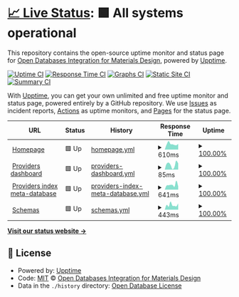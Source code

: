 # [📈 Live Status](https://status.optimade.org): <!--live status--> **🟩 All systems operational**

This repository contains the open-source uptime monitor and status page for [Open Databases Integration for Materials Design](https://www.optimade.org), powered by [Upptime](https://github.com/upptime/upptime).

[![Uptime CI](https://github.com/Materials-Consortia/status/workflows/Uptime%20CI/badge.svg)](https://github.com/Materials-Consortia/status/actions?query=workflow%3A%22Uptime+CI%22)
[![Response Time CI](https://github.com/Materials-Consortia/status/workflows/Response%20Time%20CI/badge.svg)](https://github.com/Materials-Consortia/status/actions?query=workflow%3A%22Response+Time+CI%22)
[![Graphs CI](https://github.com/Materials-Consortia/status/workflows/Graphs%20CI/badge.svg)](https://github.com/Materials-Consortia/status/actions?query=workflow%3A%22Graphs+CI%22)
[![Static Site CI](https://github.com/Materials-Consortia/status/workflows/Static%20Site%20CI/badge.svg)](https://github.com/Materials-Consortia/status/actions?query=workflow%3A%22Static+Site+CI%22)
[![Summary CI](https://github.com/Materials-Consortia/status/workflows/Summary%20CI/badge.svg)](https://github.com/Materials-Consortia/status/actions?query=workflow%3A%22Summary+CI%22)

With [Upptime](https://upptime.js.org), you can get your own unlimited and free uptime monitor and status page, powered entirely by a GitHub repository. We use [Issues](https://github.com/Materials-Consortia/status/issues) as incident reports, [Actions](https://github.com/Materials-Consortia/status/actions) as uptime monitors, and [Pages](https://status.optimade.org) for the status page.

<!--start: status pages-->
<!-- This summary is generated by Upptime (https://github.com/upptime/upptime) -->
<!-- Do not edit this manually, your changes will be overwritten -->
<!-- prettier-ignore -->
| URL | Status | History | Response Time | Uptime |
| --- | ------ | ------- | ------------- | ------ |
| <img alt="" src="https://favicons.githubusercontent.com/www.optimade.org" height="13"> [Homepage](https://www.optimade.org) | 🟩 Up | [homepage.yml](https://github.com/Materials-Consortia/status/commits/HEAD/history/homepage.yml) | <details><summary><img alt="Response time graph" src="./graphs/homepage/response-time-week.png" height="20"> 610ms</summary><br><a href="https://status.optimade.org/history/homepage"><img alt="Response time 419" src="https://img.shields.io/endpoint?url=https%3A%2F%2Fraw.githubusercontent.com%2FMaterials-Consortia%2Fstatus%2FHEAD%2Fapi%2Fhomepage%2Fresponse-time.json"></a><br><a href="https://status.optimade.org/history/homepage"><img alt="24-hour response time 564" src="https://img.shields.io/endpoint?url=https%3A%2F%2Fraw.githubusercontent.com%2FMaterials-Consortia%2Fstatus%2FHEAD%2Fapi%2Fhomepage%2Fresponse-time-day.json"></a><br><a href="https://status.optimade.org/history/homepage"><img alt="7-day response time 610" src="https://img.shields.io/endpoint?url=https%3A%2F%2Fraw.githubusercontent.com%2FMaterials-Consortia%2Fstatus%2FHEAD%2Fapi%2Fhomepage%2Fresponse-time-week.json"></a><br><a href="https://status.optimade.org/history/homepage"><img alt="30-day response time 572" src="https://img.shields.io/endpoint?url=https%3A%2F%2Fraw.githubusercontent.com%2FMaterials-Consortia%2Fstatus%2FHEAD%2Fapi%2Fhomepage%2Fresponse-time-month.json"></a><br><a href="https://status.optimade.org/history/homepage"><img alt="1-year response time 439" src="https://img.shields.io/endpoint?url=https%3A%2F%2Fraw.githubusercontent.com%2FMaterials-Consortia%2Fstatus%2FHEAD%2Fapi%2Fhomepage%2Fresponse-time-year.json"></a></details> | <details><summary><a href="https://status.optimade.org/history/homepage">100.00%</a></summary><a href="https://status.optimade.org/history/homepage"><img alt="All-time uptime 99.99%" src="https://img.shields.io/endpoint?url=https%3A%2F%2Fraw.githubusercontent.com%2FMaterials-Consortia%2Fstatus%2FHEAD%2Fapi%2Fhomepage%2Fuptime.json"></a><br><a href="https://status.optimade.org/history/homepage"><img alt="24-hour uptime 100.00%" src="https://img.shields.io/endpoint?url=https%3A%2F%2Fraw.githubusercontent.com%2FMaterials-Consortia%2Fstatus%2FHEAD%2Fapi%2Fhomepage%2Fuptime-day.json"></a><br><a href="https://status.optimade.org/history/homepage"><img alt="7-day uptime 100.00%" src="https://img.shields.io/endpoint?url=https%3A%2F%2Fraw.githubusercontent.com%2FMaterials-Consortia%2Fstatus%2FHEAD%2Fapi%2Fhomepage%2Fuptime-week.json"></a><br><a href="https://status.optimade.org/history/homepage"><img alt="30-day uptime 100.00%" src="https://img.shields.io/endpoint?url=https%3A%2F%2Fraw.githubusercontent.com%2FMaterials-Consortia%2Fstatus%2FHEAD%2Fapi%2Fhomepage%2Fuptime-month.json"></a><br><a href="https://status.optimade.org/history/homepage"><img alt="1-year uptime 99.99%" src="https://img.shields.io/endpoint?url=https%3A%2F%2Fraw.githubusercontent.com%2FMaterials-Consortia%2Fstatus%2FHEAD%2Fapi%2Fhomepage%2Fuptime-year.json"></a></details>
| <img alt="" src="https://favicons.githubusercontent.com/www.optimade.org" height="13"> [Providers dashboard](https://www.optimade.org/providers-dashboard/) | 🟩 Up | [providers-dashboard.yml](https://github.com/Materials-Consortia/status/commits/HEAD/history/providers-dashboard.yml) | <details><summary><img alt="Response time graph" src="./graphs/providers-dashboard/response-time-week.png" height="20"> 85ms</summary><br><a href="https://status.optimade.org/history/providers-dashboard"><img alt="Response time 37" src="https://img.shields.io/endpoint?url=https%3A%2F%2Fraw.githubusercontent.com%2FMaterials-Consortia%2Fstatus%2FHEAD%2Fapi%2Fproviders-dashboard%2Fresponse-time.json"></a><br><a href="https://status.optimade.org/history/providers-dashboard"><img alt="24-hour response time 142" src="https://img.shields.io/endpoint?url=https%3A%2F%2Fraw.githubusercontent.com%2FMaterials-Consortia%2Fstatus%2FHEAD%2Fapi%2Fproviders-dashboard%2Fresponse-time-day.json"></a><br><a href="https://status.optimade.org/history/providers-dashboard"><img alt="7-day response time 85" src="https://img.shields.io/endpoint?url=https%3A%2F%2Fraw.githubusercontent.com%2FMaterials-Consortia%2Fstatus%2FHEAD%2Fapi%2Fproviders-dashboard%2Fresponse-time-week.json"></a><br><a href="https://status.optimade.org/history/providers-dashboard"><img alt="30-day response time 53" src="https://img.shields.io/endpoint?url=https%3A%2F%2Fraw.githubusercontent.com%2FMaterials-Consortia%2Fstatus%2FHEAD%2Fapi%2Fproviders-dashboard%2Fresponse-time-month.json"></a><br><a href="https://status.optimade.org/history/providers-dashboard"><img alt="1-year response time 40" src="https://img.shields.io/endpoint?url=https%3A%2F%2Fraw.githubusercontent.com%2FMaterials-Consortia%2Fstatus%2FHEAD%2Fapi%2Fproviders-dashboard%2Fresponse-time-year.json"></a></details> | <details><summary><a href="https://status.optimade.org/history/providers-dashboard">100.00%</a></summary><a href="https://status.optimade.org/history/providers-dashboard"><img alt="All-time uptime 99.99%" src="https://img.shields.io/endpoint?url=https%3A%2F%2Fraw.githubusercontent.com%2FMaterials-Consortia%2Fstatus%2FHEAD%2Fapi%2Fproviders-dashboard%2Fuptime.json"></a><br><a href="https://status.optimade.org/history/providers-dashboard"><img alt="24-hour uptime 100.00%" src="https://img.shields.io/endpoint?url=https%3A%2F%2Fraw.githubusercontent.com%2FMaterials-Consortia%2Fstatus%2FHEAD%2Fapi%2Fproviders-dashboard%2Fuptime-day.json"></a><br><a href="https://status.optimade.org/history/providers-dashboard"><img alt="7-day uptime 100.00%" src="https://img.shields.io/endpoint?url=https%3A%2F%2Fraw.githubusercontent.com%2FMaterials-Consortia%2Fstatus%2FHEAD%2Fapi%2Fproviders-dashboard%2Fuptime-week.json"></a><br><a href="https://status.optimade.org/history/providers-dashboard"><img alt="30-day uptime 100.00%" src="https://img.shields.io/endpoint?url=https%3A%2F%2Fraw.githubusercontent.com%2FMaterials-Consortia%2Fstatus%2FHEAD%2Fapi%2Fproviders-dashboard%2Fuptime-month.json"></a><br><a href="https://status.optimade.org/history/providers-dashboard"><img alt="1-year uptime 99.99%" src="https://img.shields.io/endpoint?url=https%3A%2F%2Fraw.githubusercontent.com%2FMaterials-Consortia%2Fstatus%2FHEAD%2Fapi%2Fproviders-dashboard%2Fuptime-year.json"></a></details>
| <img alt="" src="https://favicons.githubusercontent.com/providers.optimade.org" height="13"> [Providers index meta-database](https://providers.optimade.org/) | 🟩 Up | [providers-index-meta-database.yml](https://github.com/Materials-Consortia/status/commits/HEAD/history/providers-index-meta-database.yml) | <details><summary><img alt="Response time graph" src="./graphs/providers-index-meta-database/response-time-week.png" height="20"> 641ms</summary><br><a href="https://status.optimade.org/history/providers-index-meta-database"><img alt="Response time 469" src="https://img.shields.io/endpoint?url=https%3A%2F%2Fraw.githubusercontent.com%2FMaterials-Consortia%2Fstatus%2FHEAD%2Fapi%2Fproviders-index-meta-database%2Fresponse-time.json"></a><br><a href="https://status.optimade.org/history/providers-index-meta-database"><img alt="24-hour response time 714" src="https://img.shields.io/endpoint?url=https%3A%2F%2Fraw.githubusercontent.com%2FMaterials-Consortia%2Fstatus%2FHEAD%2Fapi%2Fproviders-index-meta-database%2Fresponse-time-day.json"></a><br><a href="https://status.optimade.org/history/providers-index-meta-database"><img alt="7-day response time 641" src="https://img.shields.io/endpoint?url=https%3A%2F%2Fraw.githubusercontent.com%2FMaterials-Consortia%2Fstatus%2FHEAD%2Fapi%2Fproviders-index-meta-database%2Fresponse-time-week.json"></a><br><a href="https://status.optimade.org/history/providers-index-meta-database"><img alt="30-day response time 603" src="https://img.shields.io/endpoint?url=https%3A%2F%2Fraw.githubusercontent.com%2FMaterials-Consortia%2Fstatus%2FHEAD%2Fapi%2Fproviders-index-meta-database%2Fresponse-time-month.json"></a><br><a href="https://status.optimade.org/history/providers-index-meta-database"><img alt="1-year response time 470" src="https://img.shields.io/endpoint?url=https%3A%2F%2Fraw.githubusercontent.com%2FMaterials-Consortia%2Fstatus%2FHEAD%2Fapi%2Fproviders-index-meta-database%2Fresponse-time-year.json"></a></details> | <details><summary><a href="https://status.optimade.org/history/providers-index-meta-database">100.00%</a></summary><a href="https://status.optimade.org/history/providers-index-meta-database"><img alt="All-time uptime 99.21%" src="https://img.shields.io/endpoint?url=https%3A%2F%2Fraw.githubusercontent.com%2FMaterials-Consortia%2Fstatus%2FHEAD%2Fapi%2Fproviders-index-meta-database%2Fuptime.json"></a><br><a href="https://status.optimade.org/history/providers-index-meta-database"><img alt="24-hour uptime 100.00%" src="https://img.shields.io/endpoint?url=https%3A%2F%2Fraw.githubusercontent.com%2FMaterials-Consortia%2Fstatus%2FHEAD%2Fapi%2Fproviders-index-meta-database%2Fuptime-day.json"></a><br><a href="https://status.optimade.org/history/providers-index-meta-database"><img alt="7-day uptime 100.00%" src="https://img.shields.io/endpoint?url=https%3A%2F%2Fraw.githubusercontent.com%2FMaterials-Consortia%2Fstatus%2FHEAD%2Fapi%2Fproviders-index-meta-database%2Fuptime-week.json"></a><br><a href="https://status.optimade.org/history/providers-index-meta-database"><img alt="30-day uptime 100.00%" src="https://img.shields.io/endpoint?url=https%3A%2F%2Fraw.githubusercontent.com%2FMaterials-Consortia%2Fstatus%2FHEAD%2Fapi%2Fproviders-index-meta-database%2Fuptime-month.json"></a><br><a href="https://status.optimade.org/history/providers-index-meta-database"><img alt="1-year uptime 99.03%" src="https://img.shields.io/endpoint?url=https%3A%2F%2Fraw.githubusercontent.com%2FMaterials-Consortia%2Fstatus%2FHEAD%2Fapi%2Fproviders-index-meta-database%2Fuptime-year.json"></a></details>
| <img alt="" src="https://favicons.githubusercontent.com/schemas.optimade.org" height="13"> [Schemas](https://schemas.optimade.org/) | 🟩 Up | [schemas.yml](https://github.com/Materials-Consortia/status/commits/HEAD/history/schemas.yml) | <details><summary><img alt="Response time graph" src="./graphs/schemas/response-time-week.png" height="20"> 443ms</summary><br><a href="https://status.optimade.org/history/schemas"><img alt="Response time 356" src="https://img.shields.io/endpoint?url=https%3A%2F%2Fraw.githubusercontent.com%2FMaterials-Consortia%2Fstatus%2FHEAD%2Fapi%2Fschemas%2Fresponse-time.json"></a><br><a href="https://status.optimade.org/history/schemas"><img alt="24-hour response time 331" src="https://img.shields.io/endpoint?url=https%3A%2F%2Fraw.githubusercontent.com%2FMaterials-Consortia%2Fstatus%2FHEAD%2Fapi%2Fschemas%2Fresponse-time-day.json"></a><br><a href="https://status.optimade.org/history/schemas"><img alt="7-day response time 443" src="https://img.shields.io/endpoint?url=https%3A%2F%2Fraw.githubusercontent.com%2FMaterials-Consortia%2Fstatus%2FHEAD%2Fapi%2Fschemas%2Fresponse-time-week.json"></a><br><a href="https://status.optimade.org/history/schemas"><img alt="30-day response time 482" src="https://img.shields.io/endpoint?url=https%3A%2F%2Fraw.githubusercontent.com%2FMaterials-Consortia%2Fstatus%2FHEAD%2Fapi%2Fschemas%2Fresponse-time-month.json"></a><br><a href="https://status.optimade.org/history/schemas"><img alt="1-year response time 367" src="https://img.shields.io/endpoint?url=https%3A%2F%2Fraw.githubusercontent.com%2FMaterials-Consortia%2Fstatus%2FHEAD%2Fapi%2Fschemas%2Fresponse-time-year.json"></a></details> | <details><summary><a href="https://status.optimade.org/history/schemas">100.00%</a></summary><a href="https://status.optimade.org/history/schemas"><img alt="All-time uptime 100.00%" src="https://img.shields.io/endpoint?url=https%3A%2F%2Fraw.githubusercontent.com%2FMaterials-Consortia%2Fstatus%2FHEAD%2Fapi%2Fschemas%2Fuptime.json"></a><br><a href="https://status.optimade.org/history/schemas"><img alt="24-hour uptime 100.00%" src="https://img.shields.io/endpoint?url=https%3A%2F%2Fraw.githubusercontent.com%2FMaterials-Consortia%2Fstatus%2FHEAD%2Fapi%2Fschemas%2Fuptime-day.json"></a><br><a href="https://status.optimade.org/history/schemas"><img alt="7-day uptime 100.00%" src="https://img.shields.io/endpoint?url=https%3A%2F%2Fraw.githubusercontent.com%2FMaterials-Consortia%2Fstatus%2FHEAD%2Fapi%2Fschemas%2Fuptime-week.json"></a><br><a href="https://status.optimade.org/history/schemas"><img alt="30-day uptime 100.00%" src="https://img.shields.io/endpoint?url=https%3A%2F%2Fraw.githubusercontent.com%2FMaterials-Consortia%2Fstatus%2FHEAD%2Fapi%2Fschemas%2Fuptime-month.json"></a><br><a href="https://status.optimade.org/history/schemas"><img alt="1-year uptime 99.99%" src="https://img.shields.io/endpoint?url=https%3A%2F%2Fraw.githubusercontent.com%2FMaterials-Consortia%2Fstatus%2FHEAD%2Fapi%2Fschemas%2Fuptime-year.json"></a></details>

<!--end: status pages-->

[**Visit our status website →**](https://status.optimade.org)

## 📄 License

- Powered by: [Upptime](https://github.com/upptime/upptime)
- Code: [MIT](./LICENSE) © [Open Databases Integration for Materials Design](https://www.optimade.org)
- Data in the `./history` directory: [Open Database License](https://opendatacommons.org/licenses/odbl/1-0/)
